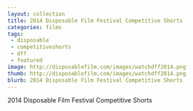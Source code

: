 ```yaml
---
layout: collection
title: 2014 Disposable Film Festival Competitive Shorts
categories: films
tags:
 - disposable
 - competitiveshorts
 - dff
 - featured
image: http://disposablefilm.com/images/watchdff2014.png
thumb: http://disposablefilm.com/images/watchdff2014.png
blurb: 2014 Disposable Film Festival Competitive Shorts
---
```


2014 Disposable Film Festival Competitive Shorts